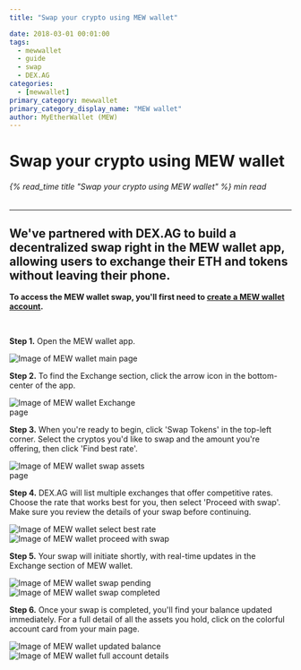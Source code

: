 ```yaml
---
title: "Swap your crypto using MEW wallet"

date: 2018-03-01 00:01:00
tags:
  - mewwallet
  - guide
  - swap
  - DEX.AG
categories:
  - [mewwallet]
primary_category: mewwallet
primary_category_display_name: "MEW wallet"
author: MyEtherWallet (MEW)
---
```


# **Swap your crypto using MEW wallet**

###### {% read_time title "Swap your crypto using MEW wallet" %} min read

* * *

## We've partnered with DEX.AG to build a decentralized swap right in the MEW wallet app, allowing users to exchange their ETH and tokens without leaving their phone.

**To access the MEW wallet swap, you'll first need to [create a MEW wallet account][Mwcreate].**

<br>

**Step 1.** Open the MEW wallet app.

<img src="/images/posts/mewconnect/mws1.jpg" alt="Image of MEW wallet main page" style="max-width: 250px;" />

**Step 2.** To find the Exchange section, click the arrow icon in the bottom-center of the app. 

<img src="/images/posts/mewconnect/mws2.jpg" alt="Image of MEW wallet Exchange page" style="max-width: 250px;" />

**Step 3.** When you're ready to begin, click 'Swap Tokens' in the top-left corner. Select the cryptos you'd like to swap and the amount you're offering, then click 'Find best rate'. 

<img src="/images/posts/mewconnect/mws3.jpg" alt="Image of MEW wallet swap assets page" style="max-width: 250px;" />

**Step 4.** DEX.AG will list multiple exchanges that offer competitive rates. Choose the rate that works best for you, then select 'Proceed with swap'. Make sure you review the details of your swap before continuing.

<div class="d-flex justify-content-center flex-wrap margin-0">
<div class="wrap-mobile-phone">
  <img src="/images/posts/mewconnect/mws4.jpg" alt="Image of MEW wallet select best rate" />
  </div>
  <div class="wrap-mobile-phone">
  <img src="/images/posts/mewconnect/mws5.jpg" alt="Image of MEW wallet proceed with swap" />
  </div>
</div>

**Step 5.** Your swap will initiate shortly, with real-time updates in the Exchange section of MEW wallet.

<div class="d-flex justify-content-center flex-wrap margin-0">
<div class="wrap-mobile-phone">
  <img src="/images/posts/mewconnect/mws7.jpg" alt="Image of MEW wallet swap pending" />
  </div>
  <div class="wrap-mobile-phone">
  <img src="/images/posts/mewconnect/mws8.jpg" alt="Image of MEW wallet swap completed" />
  </div>
</div>

**Step 6.** Once your swap is completed, you'll find your balance updated immediately. For a full detail of all the assets you hold, click on the colorful account card from your main page.

<div class="d-flex justify-content-center flex-wrap margin-0">
<div class="wrap-mobile-phone">
  <img src="/images/posts/mewconnect/mws9.jpg" alt="Image of MEW wallet updated balance" />
  </div>
  <div class="wrap-mobile-phone">
  <img src="/images/posts/mewconnect/mws10.jpg" alt="Image of MEW wallet full account details" />
  </div>
</div>

[Mwcreate]: /@@@@@@/mewwallet/mewwallet-user-guide

